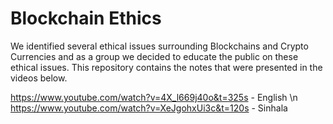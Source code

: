 # Blockchain Ethics

We identified several ethical issues surrounding Blockchains and Crypto Currencies and as a group we decided to educate the public on these ethical issues. This repository contains the notes that were presented in the videos below.

https://www.youtube.com/watch?v=4X_l669j40o&t=325s - English \n
https://www.youtube.com/watch?v=XeJgohxUi3c&t=120s - Sinhala
